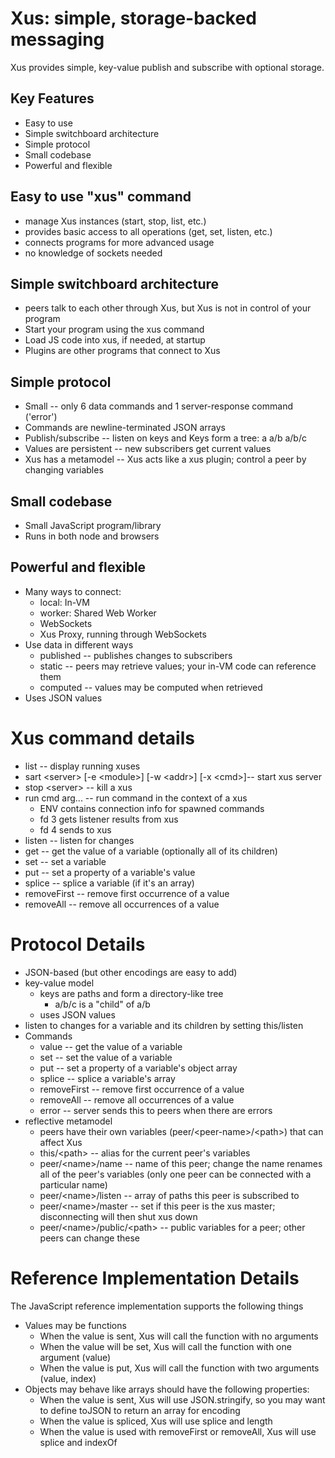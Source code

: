 # Xus: simple, storage-backed messaging

Xus provides simple, key-value publish and subscribe with optional storage.

## Key Features

* Easy to use
* Simple switchboard architecture
* Simple protocol
* Small codebase
* Powerful and flexible

## Easy to use "xus" command

* manage Xus instances (start, stop, list, etc.)
* provides basic access to all operations (get, set, listen, etc.)
* connects programs for more advanced usage
* no knowledge of sockets needed

## Simple switchboard architecture

* peers talk to each other through Xus, but Xus is not in control of
  your program
* Start your program using the xus command
* Load JS code into xus, if needed, at startup
* Plugins are other programs that connect to Xus

## Simple protocol

* Small -- only 6 data commands and 1 server-response command ('error')
* Commands are newline-terminated JSON arrays
* Publish/subscribe -- listen on keys and Keys form a tree: a a/b a/b/c
* Values are persistent -- new subscribers get current values
* Xus has a metamodel -- Xus acts like a xus plugin; control a peer by changing variables

## Small codebase

* Small JavaScript program/library
* Runs in both node and browsers

## Powerful and flexible

* Many ways to connect:
   * local: In-VM
   * worker: Shared Web Worker
   * WebSockets
   * Xus Proxy, running through WebSockets
* Use data in different ways
   * published -- publishes changes to subscribers
   * static -- peers may retrieve values; your in-VM code can reference them
   * computed -- values may be computed when retrieved
* Uses JSON values

# Xus command details

* list -- display running xuses
* sart &lt;server> [-e &lt;module>] [-w &lt;addr>] [-x &lt;cmd>]-- start xus server
* stop &lt;server> -- kill a xus
* run cmd arg... -- run command in the context of a xus
   * ENV contains connection info for spawned commands
   * fd 3 gets listener results from xus
   * fd 4 sends to xus
* listen -- listen for changes 
* get -- get the value of a variable (optionally all of its children)
* set -- set a variable
* put -- set a property of a variable's value
* splice -- splice a variable (if it's an array)
* removeFirst -- remove first occurrence of a value
* removeAll -- remove all occurrences of a value

# Protocol Details

* JSON-based (but other encodings are easy to add)
* key-value model
   * keys are paths and form a directory-like tree
      * a/b/c is a "child" of a/b
   * uses JSON values
* listen to changes for a variable and its children by setting this/listen
* Commands
   * value -- get the value of a variable
   * set -- set the value of a variable
   * put -- set a property of a variable's object array
   * splice -- splice a variable's array
   * removeFirst -- remove first occurrence of a value
   * removeAll -- remove all occurrences of a value
   * error -- server sends this to peers when there are errors
* reflective metamodel
   * peers have their own variables (peer/&lt;peer-name>/&lt;path>) that can affect Xus
   * this/&lt;path> -- alias for the current peer's variables
   * peer/&lt;name>/name -- name of this peer; change the name renames
     all of the peer's variables (only one peer can be connected with
     a particular name)
   * peer/&lt;name>/listen -- array of paths this peer is subscribed to
   * peer/&lt;name>/master -- set if this peer is the xus master;
     disconnecting will then shut xus down
   * peer/&lt;name>/public/&lt;path> -- public variables for a peer; other peers
     can change these

# Reference Implementation Details

The JavaScript reference implementation supports the following things

* Values may be functions
   * When the value is sent, Xus will call the function with no
     arguments
   * When the value will be set, Xus will call the function with one
     argument (value)
   * When the value is put, Xus will call the function with two
     arguments (value, index)
* Objects may behave like arrays should have the following properties:
   * When the value is sent, Xus will use JSON.stringify, so you may
     want to define toJSON to return an array for encoding
   * When the value is spliced, Xus will use splice and length
   * When the value is used with removeFirst or removeAll, Xus will
     use splice and indexOf
